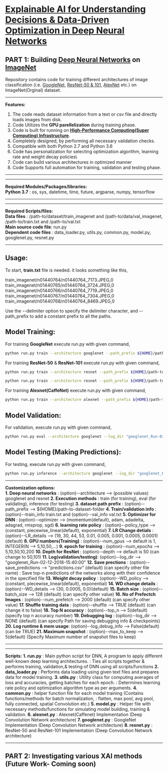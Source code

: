 # [Explainable AI for Understanding Decisions & Data-Driven Optimization in Deep Neural Networks](https://www.researchgate.net/publication/326586154_Explainable_AI_for_Understanding_Decisions_and_Data-Driven_Optimization_of_the_Choquet_Integral)

## PART 1: Building [Deep Neural Networks](https://en.wikipedia.org/wiki/Deep_learning#Deep_neural_networks) on [ImageNet](http://www.image-net.org/) 
Repository contains code for training different architectures of image classification (i.e. [GoogleNet](https://www.cs.unc.edu/~wliu/papers/GoogLeNet.pdf), [ResNet-50 & 101](https://arxiv.org/abs/1512.03385), [AlexNet](https://papers.nips.cc/paper/4824-imagenet-classification-with-deep-convolutional-neural-networks.pdf) etc.) on ImageNet(Orginal) dataset.

**************************
**Features:**
1. The code reads dataset information from a text or csv file and directly loads images from disk.
2. Code Utilizes the __GPU parellelization__ during training phase.
3. Code is built for running on __[High-Performance Computing(Super Computing) Infrastructure](https://en.wikipedia.org/wiki/Supercomputer)__.
4. Completely designed, by performing all necessary validation checks.
5. Compatible with both Python 2.7 and Python 3.6
6. Code has personalization for selecting optimization algorithm, learning rate and weight decay policies\
7. Code can build various architectures in optimized manner
8. Code Supports full automation for training, validation and testing phase.
**************************

**************************
**Required Modules/Packages/libraries:**\
__Python 3.7__ : os, sys, datetime, time, future, argparse, numpy, tensorflow
**************************

**************************
**Required Scripts/files:**\
__Data files__           : /path-to/dataset/train_imagenet and /path-to/data/val_imagenet, /path-to/train.txt and /path-to/val.txt \
__Main source code file__: run.py \
__Dependent code files__ : data_loader.py, utils.py, common.py, model.py, googlenet.py, resnet.py
**************************

## Usage: 

To start, __train.txt__ file is needed. it looks something like this,

train_imagenet/n01440764/n01440764_7173.JPEG,0\
train_imagenet/n01440765/n01440764_3724.JPEG,0\
train_imagenet/n01440766/n01440764_7719.JPEG,0\
train_imagenet/n01440767/n01440764_7304.JPEG,0\
train_imagenet/n01440768/n01440764_8469.JPEG,0

Use the --delimiter option to specify the delimiter character, and --path_prefix to add a constant prefix to all the paths.

## Model Training:

For training __GoogleNet__ execute run.py with given command,

```bash
python run.py train --architecture googlenet --path_prefix ${HOME}/path-to-dataset-folder --train_info train.txt --optimizer adam --num_epochs 5
```
For training __ResNet-50__ & __ResNet-101__ execute run.py with given command,

```bash
python run.py train --architecture resnet --path_prefix ${HOME}/path-to-dataset-folder --train_info train.txt --optimizer adam --num_epochs 5 --depth 50
```
```bash
python run.py train --architecture resnet --path_prefix ${HOME}/path-to-dataset-folder --train_info train.txt --optimizer adam --num_epochs 5 --depth 101
```

For training __Alexnet(CaffeNet)__ execute run.py with given command,

```bash
python run.py train --architecture alexnet --path_prefix ${HOME}/path-to-dataset-folder --train_info train.txt --optimizer adam --num_epochs 5
```

## Model Validation:

For validation, execute run.py with given command,

```bash
python run.py eval --architecture googlenet --log_dir "googlenet_Run-02-12-2018-15:40:00" --path_prefix /path/to/imagenet/train/ --val_info val.txt
```
## Model Testing (Making Predictions):

For testing, execute run.py with given command,

```bash
python run.py inference --architecture googlenet --log_dir "googlenet_Run-02-12-2018-15:40:00" --path_prefix /path/to/imagenet/train/ --val_info val.txt --save_predictions preds.txt
```

**************************
**Customization options:**\
__1.  Deep neural networks__   : (option)--architecture --> (possible values)  googlenet and resnet 
__2.  Execution methods__      : train (for training), eval (for validating), inference (for testing) 
__3.  dataset path prefix__    : (option)--path_prefix  --> ${HOME}/path-to-dataset-folder 
__4.  Train/validation info__  : (option)--train_info train.txt and (option)--val_info val.txt 
__5.  Optimizer for DNN__      : (option)--optimizer --> (momentum(default), adam, adadelta, adagrad, rmsprop, sgd) 
__6.  learning rate policy__   : (option)--policy_type --> (constant, piecewise_linear(default), exponential) 
__7.  LR Change detials__      : (option)--LR_details --> (19, 30, 44, 53, 0.01, 0.005, 0.001, 0.0005, 0.0001)(default)
__8.  GPU numbers(Training)__  : (option)--num_gpus --> default is 1, INTEGER(N --> 5,10,50,...) 
__9.  epoch for training__     : (option)--num_epochs --> 5,10,50,10,200 
__10. Depth for ResNet__       : (option)--depth --> default is 50 (can change to 50,101)
__11. Log(validation/testing)__: (option)--log_dir --> "googlenet_Run-02-12-2018-15:40:00"
__12. Save prections__         : (option)--save_predictions --> "predictions.csv" (default) (can specify other file name)
                           : Save top-n predictions of the networks along with their confidence in the specified file
__13. Weight decay policy__    : (option)--WD_policy --> (constant, piecewise_linear(default), exponential) 
__14. WD change details__      : (option)--WD_details --> (30, 0.0005, 0.0)(default)
__15. Batch size__             : (option)--batch_size --> 128 (default) (can specify other value)
__16. No of Prefectch Images__ : (option)--num_prefetch --> 2000 (default) (can specify other value)
__17. Shuffle training data__  : (option)--shuffle --> TRUE (default) (can change it to false)
__18. Top N accuracy__         : (option)--top_n --> 5(default) (specify top n accuracy number) 
__19. Debugging log__          : (option)--log_dir --> NONE (default) (can specify Path for saving debugging info & checkpoints)
__20. Log runtime & mem usage__: (option)--log_debug_info --> False(default) (can be TRUE)
__21. Maximum snapshot__       : (option)--max_to_keep --> 5(default) (Specify Maximum number of snapshot files to keep)
**************************

**************************
**Scripts:**
__1. run.py__          : Main python script for DNN, A program to apply different well-known deep learning architectures.
                       : Ties all scripts together & performs training, validation,& testing of DNN using all                                        scripts/functions
__2. data_loader.py__  : Performs data loading using given text files and prepares data for model training.
__3. utils.py__        : Utility class for computing averages of loss and accuracies, getting batches for each epoch.
                       : Determines learning rate policy and optimization algorithm type as per arguments.
__4. common.py__       : helper function file for each model training (Contains functions/methods for batch normalization,                          : flatten, max pool, avg pool, fully connected, spatial Convolution etc.)
__5. model.py__        : Helper file with necessary methods/functions for simulating model building, training & validation.
__6. alexnet.py__      : Alexnet(Caffenet) Implementation (Deep Convolution Network architecture)
__7. googlenet.py__    : GoogleNet Implementation (Deep Convolution Network architecture) 
__8. resnet.py__       : ResNet-50 and ResNet-101 Implementation (Deep Convolution Network architecture)
**************************

## PART 2: Investigating various XAI methods (Future Work- Coming soon)

